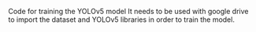 Code for training the YOLOv5 model
It needs to be used with google drive to import the dataset and YOLOv5 libraries in order to train the model.
